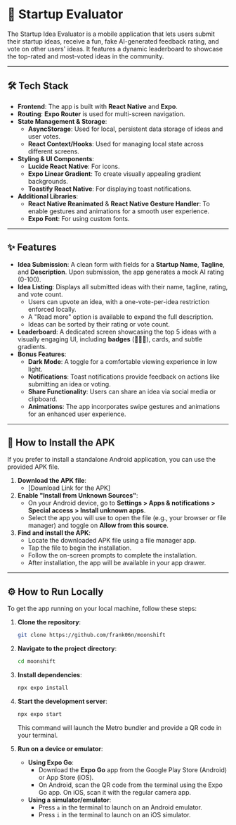 # 🚀 Startup Evaluator

The Startup Idea Evaluator is a mobile application that lets users submit their startup ideas, receive a fun, fake AI-generated feedback rating, and vote on other users' ideas. It features a dynamic leaderboard to showcase the top-rated and most-voted ideas in the community.

-----

## 🛠️ Tech Stack

  * **Frontend**: The app is built with **React Native** and **Expo**.
  * **Routing**: **Expo Router** is used for multi-screen navigation.
  * **State Management & Storage**:
      * **AsyncStorage**: Used for local, persistent data storage of ideas and user votes.
      * **React Context/Hooks**: Used for managing local state across different screens.
  * **Styling & UI Components**:
      * **Lucide React Native**: For icons.
      * **Expo Linear Gradient**: To create visually appealing gradient backgrounds.
      * **Toastify React Native**: For displaying toast notifications.
  * **Additional Libraries**:
      * **React Native Reanimated** & **React Native Gesture Handler**: To enable gestures and animations for a smooth user experience.
      * **Expo Font**: For using custom fonts.

-----

## ✨ Features

  * **Idea Submission**: A clean form with fields for a **Startup Name**, **Tagline**, and **Description**. Upon submission, the app generates a mock AI rating (0-100).
  * **Idea Listing**: Displays all submitted ideas with their name, tagline, rating, and vote count.
      * Users can upvote an idea, with a one-vote-per-idea restriction enforced locally.
      * A "Read more" option is available to expand the full description.
      * Ideas can be sorted by their rating or vote count.
  * **Leaderboard**: A dedicated screen showcasing the top 5 ideas with a visually engaging UI, including **badges** (🥇🥈🥉), cards, and subtle gradients.
  * **Bonus Features**:
      * **Dark Mode**: A toggle for a comfortable viewing experience in low light.
      * **Notifications**: Toast notifications provide feedback on actions like submitting an idea or voting.
      * **Share Functionality**: Users can share an idea via social media or clipboard.
      * **Animations**: The app incorporates swipe gestures and animations for an enhanced user experience.


-----

## 📲 How to Install the APK

If you prefer to install a standalone Android application, you can use the provided APK file.

1.  **Download the APK file**:
      * [Download Link for the APK]
2.  **Enable "Install from Unknown Sources"**:
      * On your Android device, go to **Settings \> Apps & notifications \> Special access \> Install unknown apps**.
      * Select the app you will use to open the file (e.g., your browser or file manager) and toggle on **Allow from this source**.
3.  **Find and install the APK**:
      * Locate the downloaded APK file using a file manager app.
      * Tap the file to begin the installation.
      * Follow the on-screen prompts to complete the installation.
      * After installation, the app will be available in your app drawer.

-----

## ⚙️ How to Run Locally

To get the app running on your local machine, follow these steps:

1.  **Clone the repository**:

    ```bash
    git clone https://github.com/frank06n/moonshift
    ```

2.  **Navigate to the project directory**:

    ```bash
    cd moonshift
    ```

3.  **Install dependencies**:

    ```bash
    npx expo install
    ```

4.  **Start the development server**:

    ```bash
    npx expo start
    ```

    This command will launch the Metro bundler and provide a QR code in your terminal.

5.  **Run on a device or emulator**:

      * **Using Expo Go**:
          * Download the **Expo Go** app from the Google Play Store (Android) or App Store (iOS).
          * On Android, scan the QR code from the terminal using the Expo Go app. On iOS, scan it with the regular camera app.
      * **Using a simulator/emulator**:
          * Press `a` in the terminal to launch on an Android emulator.
          * Press `i` in the terminal to launch on an iOS simulator.
